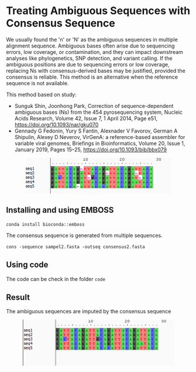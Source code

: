 # Treating Ambiguous Sequences with Consensus Sequence

We usually found the 'n' or 'N' as the ambiguous sequences in multiple alignment sequence. Ambiguous bases often arise due to sequencing errors, low coverage, or contamination, and they can impact downstream analyses like phylogenetics, 
SNP detection, and variant calling. If the ambiguous positions are due to sequencing errors or low coverage, replacing Ns with consensus-derived bases may be justified, provided the consensus is reliable. This method is an alternative when the reference
sequence is not available.

This method based on study:
* Sunguk Shin, Joonhong Park, Correction of sequence-dependent ambiguous bases (Ns) from the 454 pyrosequencing system, Nucleic Acids Research, Volume 42, Issue 7, 1 April 2014, Page e51, https://doi.org/10.1093/nar/gku070
* Gennady G Fedonin, Yury S Fantin, Alexnader V Favorov, German A Shipulin, Alexey D Neverov, VirGenA: a reference-based assembler for variable viral genomes, Briefings in Bioinformatics, Volume 20, Issue 1, January 2019, Pages 15–25, https://doi.org/10.1093/bib/bbx079

<p align="center">
  <img src="https://raw.githubusercontent.com/Dhihram/Imputation_Consensus_Seq/refs/heads/main/img/pre.png" alt="Pre processing.">
</p>


## Installing and using EMBOSS 

```{bash}
conda install bioconda::emboss
```
The consensus sequence is generated from multiple sequences.

```{bash}
cons -sequence sampel2.fasta -outseq consensus2.fasta
```

## Using code

The code can be check in the folder `code`

## Result

The ambiguous sequences are imputed by the consensus sequence

<p align="center">
  <img src="https://raw.githubusercontent.com/Dhihram/Imputation_Consensus_Seq/refs/heads/main/img/post.png" alt="Post processing.">
</p>

